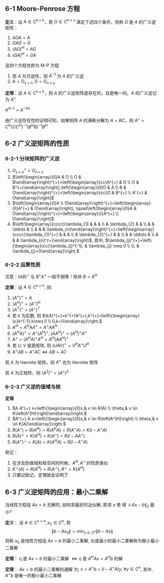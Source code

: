 ## 6-1 Moore-Penrose 方程

**定义**：设 $A\in C^{s\times n}$，若 $G\in C^{n\times s}$ 满足下述四个条件，则称 $G$ 是 $A$ 的广义逆矩阵：
1. $AGA=A$
2. $GAG=G$
3. $(AG)^H=AG$
4. $(GA)^H=GA$

这四个方程也称为 M-P 方程

1. 若 $A$ 为可逆阵，则 $A^{-1}$ 为 $A$ 的广义逆
2. $A=O_{s\times n}, G=O_{n\times s}$

**定理**：设 $A\in C^{s\times n}$，则 $A$ 的广义逆矩阵是存在的，且是唯一的。$A$ 的广义逆记为 $A^+$

${A^H}^{-1}={A^{-1}}^{H}$

由广义逆存在性的证明可知，如果矩阵 $A$ 的满秩分解为 $A=BC$，则 $A^+=C^H(CC^H)^{-1}(B^HB)^{-1}B^H$

## 6-2 广义逆矩阵的性质

### 6-2-1 分块矩阵的广义逆

1. $O_{s \times n}^{+}=O_{n \times s}$
2. $\left(\begin{array}{ll}A & O \\ O & B\end{array}\right)^{+}=\left(\begin{array}{cc}A^{+} & O \\ O & B^{+}\end{array}\right),\left(\begin{array}{ll}O & A \\ B & O\end{array}\right)^{+}=\left(\begin{array}{cc}O & B^{+} \\ A^{+} & O\end{array}\right)$
3. $\left(\begin{array}{l}A \\ O\end{array}\right)^{+}=\left(\begin{array}{ll}A^{+} & O\end{array}\right), \quad\left(\begin{array}{ll}A & O\end{array}\right)^{+}=\left(\begin{array}{l}A^{+} \\ O\end{array}\right)$
4. $\left(\begin{array}{cccc}\lambda_{1} & & & \\ & \lambda_{2} & & \\ & & \ddots & \\ & & & \lambda_{n}\end{array}\right)^{+}=\left(\begin{array}{cccc}\lambda_{1}^{+} & & & \\ & \lambda_{2}^{+} & & \\ & & \ddots & \\ & & & \lambda_{n}^{+}\end{array}\right)$,
其中, $\lambda_{j}^{+}=\left\{\begin{array}{cc}\lambda_{j}^{-1}, & \lambda_{j} \neq 0 \\ 0, & \lambda_{j}=0\end{array}\right.$

### 6-2-2 运算性质

注意：$(AB)^+$ 与 $B^+A^+$ 一般不相等！除非 $B=A^H$

**定理**：设 $A \in C^{s \times n}$, 则:
1. $\left(A^{+}\right)^{+}=A$
2. $\left(A^{H}\right)^{+}=\left(A^{+}\right)^{H}$
3. $\left(A^{T}\right)^{+}=\left(A^{+}\right)^{T}$
4. 若 $k$ 为实数, 则 $(kA)^{+}=k^{+}A^{+},k^{+}=\left\{\begin{array}{c}k^{-1},k\neq 0 \\ 0,k=0\end{array}\right.$
5. $A^{H}=A^{H}AA^{+}=A^{+}AA^{H}$
6. $\left(A^{H} A\right)^{+}=A^{+}\left(A^{H}\right)^{+}; \left(A A^{H}\right)^{+}=\left(A^{H}\right)^{+} A^{+}$
7. $A^{+}=\left(A^{H} A\right)^{+} A^{H}=A^{H}\left(A A^{H}\right)^{+}$
8. 若 $U, V$ 是酉矩阵, 则 $(U A V)^{+}=V^{H} A^{+} U^{H}$
9. $A^{+} A B=A^{+} A C \Leftrightarrow A B=A C$

若 $A$ 为 Hermite 矩阵，则 $A^+$ 也为 Hermite 矩阵

若 $A$ 为正规阵，则 $(A^2)^+=(A^+)^2$

### 6-2-3 广义逆的值域与核

**定理**
1. $A A^{+} x=\left\{\begin{array}{ll}x,& x \in R(A) \\ \theta,& x \in K\left(A^{H}\right)\end{array}\right.$
2. $A^{+} A x=\left\{\begin{array}{ll}x,& x \in R\left(A^{H}\right) \\ \theta,& x \in K(A)\end{array}\right.$
3. $R\left(A^{+}\right)=R\left(A^{H}\right)=R\left(A^{H} A\right)=R\left(A^{+} A\right)=K\left(I-A^{+} A\right)$
4. $R(A)^{\perp}=K\left(A^{H}\right)=K\left(A^{+}\right)=R\left(I-A A^{+}\right)$
5. $R\left(A^{+}\right)^{\perp}=K(A)=K\left(A^{H} A\right)=R\left(I-A^{+} A\right)$

助记：
1. 在涉及到值域和核空间的时候，$A^H,A^+$ 的性质类似
2. $K^\perp(A)=R(A^H)=R(A^\perp), R^\perp=K(A^H)$
3. 只要记助记，定理就会证明了

## 6-3 广义逆矩阵的应用：最小二乘解

当线性方程组 $A x=b$ 无解时, 如何求最好的近似解, 即求 $x$ 使 得 $\|A x-b\|_{2}$ 最小?

**定义**：
设 $A \in C^{s \times n}, x_{0} \in C^{n}$, 若
$$\left\|b-A x_{0}\right\|=\min _{x \in C^{n}}\|b-A x\|$$
则称 $x_{0}$ 是线性方程组 $A x=b$ 的最小二乘解, 长度最小的最小二乘解称为极小最小二乘解

**定理**：
$\eta$ 是 $A x=b$ 的最小二乘解 $\Leftrightarrow \eta$ 是 $A^{H} A x=A^{H} b$ 的解

**定理**：
$A x=b$ 的最小二乘解的通解
为: $x=A^{+} b+\left(I-A^{+} A\right) y, \forall y \in C^{n}$, 其中, $A^{+} b$ 是唯一的极小最小二乘解
